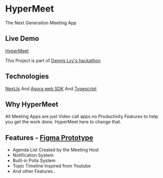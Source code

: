 # HyperMeet

The Next Generation Meeting App

## Live Demo

[HyperMeet](https://hypermeet.vercel.app/)

This Project is part of [Dennis Lvy's hackathon](https://github.com/divanov11/Hackathon---Code-Battle-Edition)

## Technologies

[NextJs](https://nextjs.org/) And [Agora web SDK](https://www.agora.io/) And [Typescript](https://www.typescriptlang.org/)

## Why HyperMeet

All Meeting Apps are just Video call apps no Productivity Features to help you get the work done.
HyperMeet here to change that.

## Features - [Figma Prototype](https://www.figma.com/proto/rgeH6x7Tg11OF2qfmF6Kwh/Video-Chat---Hackathon-using-Agora?node-id=0%3A177&scaling=min-zoom&page-id=0%3A1&starting-point-node-id=0%3A177)

- Agenda List Created by the Meeting Host
- Notification System
- Built-in Polls System
- Topic Timeline Inspired from Youtube
- And other Features..
